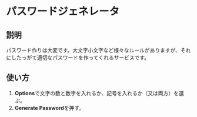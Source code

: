 # パスワードジェネレータ
## 説明
パスワード作りは大変です。大文字小文字など様々なルールがありますが、それにしたっがて適切なパスワードを作ってくれるサービスです。
## 使い方
1. **Options**で文字の数と数字を入れるか、記号を入れるか（又は両方）を選ぶ。
2. **Generate Password**を押す。
